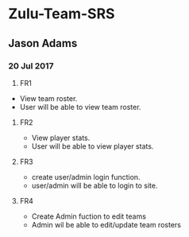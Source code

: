 # Zulu-Team-SRS
## Jason Adams
### 20 Jul 2017


1. FR1
- View team roster. 
- User will be able to view team roster.


1. FR2
    - View player stats.
    - User will be able to view player stats.

1. FR3 
    - create user/admin login function.
    - user/admin will be able to login to site.

1. FR4
    - Create Admin fuction to edit teams
    - Admin wil be able to edit/update team rosters

